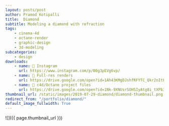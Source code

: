 ```yaml
---
layout: posts/post
author: Pramod Kotipalli
title:  Diamond
subtitle: Modeling a diamond with refraction
tags:
    - cinema-4d
    - octane-render
    - graphic-design
    - 3d-modeling
subcategories:
    - design
downloads:
    - name: 📸 Instagram
      url: https://www.instagram.com/p/B0g3pEVg6vp/
    - name: 💾 Full-res renders
      url: https://drive.google.com/open?id=1Ah43KMgDJshfRFYTC_Qkr2nItLTpt4rg
    - name: 🎥 c4d/Octane project files
      url: https://drive.google.com/open?id=1Nk-9XNUsrSOHSIyAtg8i_tXPb3pQxoas
thumbnail_url: /static/images/2019-07-29-diamond/diamond-thumbnail.png
redirect_from: "/portfolio/diamond/"
default_image_fullwidth: True
---
```


![]({{ page.thumbnail_url }})
